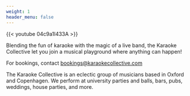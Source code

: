 ```yaml
---
weight: 1
header_menu: false
---
```


{{< youtube 04c9a1l433A >}}

Blending the fun of karaoke with the magic of a live band, the Karaoke Collective let you join a musical playground where anything can happen!

For bookings, contact bookings@karaokecollective.com

The Karaoke Collective is an eclectic group of musicians based in Oxford and Copenhagen. We perform at university parties and balls, bars, pubs, weddings, house parties, and more.